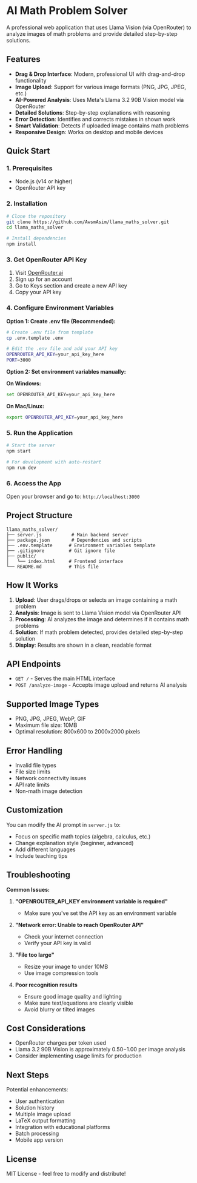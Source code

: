 # AI Math Problem Solver

A professional web application that uses Llama Vision (via OpenRouter) to analyze images of math problems and provide detailed step-by-step solutions.

## Features

- **Drag & Drop Interface**: Modern, professional UI with drag-and-drop functionality
- **Image Upload**: Support for various image formats (PNG, JPG, JPEG, etc.)
- **AI-Powered Analysis**: Uses Meta's Llama 3.2 90B Vision model via OpenRouter
- **Detailed Solutions**: Step-by-step explanations with reasoning
- **Error Detection**: Identifies and corrects mistakes in shown work
- **Smart Validation**: Detects if uploaded image contains math problems
- **Responsive Design**: Works on desktop and mobile devices

## Quick Start

### 1. Prerequisites
- Node.js (v14 or higher)
- OpenRouter API key

### 2. Installation

```bash
# Clone the repository
git clone https://github.com/AwsmAsim/llama_maths_solver.git
cd llama_maths_solver

# Install dependencies
npm install
```

### 3. Get OpenRouter API Key

1. Visit [OpenRouter.ai](https://openrouter.ai)
2. Sign up for an account
3. Go to Keys section and create a new API key
4. Copy your API key

### 4. Configure Environment Variables

**Option 1: Create .env file (Recommended):**
```bash
# Create .env file from template
cp .env.template .env

# Edit the .env file and add your API key
OPENROUTER_API_KEY=your_api_key_here
PORT=3000
```

**Option 2: Set environment variables manually:**

**On Windows:**
```bash
set OPENROUTER_API_KEY=your_api_key_here
```

**On Mac/Linux:**
```bash
export OPENROUTER_API_KEY=your_api_key_here
```

### 5. Run the Application

```bash
# Start the server
npm start

# For development with auto-restart
npm run dev
```

### 6. Access the App

Open your browser and go to: `http://localhost:3000`

## Project Structure

```
llama_maths_solver/
├── server.js           # Main backend server
├── package.json        # Dependencies and scripts
├── .env.template      # Environment variables template
├── .gitignore         # Git ignore file
├── public/
│   └── index.html     # Frontend interface
└── README.md          # This file
```

## How It Works

1. **Upload**: User drags/drops or selects an image containing a math problem
2. **Analysis**: Image is sent to Llama Vision model via OpenRouter API
3. **Processing**: AI analyzes the image and determines if it contains math problems
4. **Solution**: If math problem detected, provides detailed step-by-step solution
5. **Display**: Results are shown in a clean, readable format

## API Endpoints

- `GET /` - Serves the main HTML interface
- `POST /analyze-image` - Accepts image upload and returns AI analysis

## Supported Image Types

- PNG, JPG, JPEG, WebP, GIF
- Maximum file size: 10MB
- Optimal resolution: 800x600 to 2000x2000 pixels

## Error Handling

- Invalid file types
- File size limits
- Network connectivity issues
- API rate limits
- Non-math image detection

## Customization

You can modify the AI prompt in `server.js` to:
- Focus on specific math topics (algebra, calculus, etc.)
- Change explanation style (beginner, advanced)
- Add different languages
- Include teaching tips

## Troubleshooting

**Common Issues:**

1. **"OPENROUTER_API_KEY environment variable is required"**
   - Make sure you've set the API key as an environment variable

2. **"Network error: Unable to reach OpenRouter API"**
   - Check your internet connection
   - Verify your API key is valid

3. **"File too large"**
   - Resize your image to under 10MB
   - Use image compression tools

4. **Poor recognition results**
   - Ensure good image quality and lighting
   - Make sure text/equations are clearly visible
   - Avoid blurry or tilted images

## Cost Considerations

- OpenRouter charges per token used
- Llama 3.2 90B Vision is approximately $0.50-$1.00 per image analysis
- Consider implementing usage limits for production

## Next Steps

Potential enhancements:
- User authentication
- Solution history
- Multiple image upload
- LaTeX output formatting
- Integration with educational platforms
- Batch processing
- Mobile app version

## License

MIT License - feel free to modify and distribute!